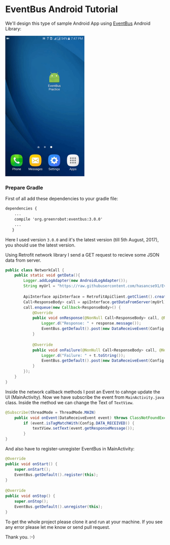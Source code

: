# EventBus Android Tutorial

We'll design this type of sample Android App using [EventBus](https://github.com/google/guava/wiki/EventBusExplained) Android Library:

<img src="https://raw.githubusercontent.com/hasancse91/EventBus-Android-Tutorial/master/Data/eventbus-practice-tutorial.gif" width="250" height="444" />

### Prepare Gradle
First of all add these dependencies to your gradle file: 
```xml
dependencies {
    ...
    compile 'org.greenrobot:eventbus:3.0.0'
    ...
   }
```
Here I used version `3.0.0` and it's the latest version (till 5th August, 2017), you should use the latest version.

Using Retrofit network library I send a GET request to recieve some JSON data from server.

```java
public class NetworkCall {
    public static void getData(){
        Logger.addLogAdapter(new AndroidLogAdapter());
        String myUrl = "https://raw.githubusercontent.com/hasancse91/EventBus-Android-Tutorial/master/Data/data.json";

        ApiInterface apiInterface = RetrofitApiClient.getClient().create(ApiInterface.class);
        Call<ResponseBody> call = apiInterface.getDataFromServer(myUrl);
        call.enqueue(new Callback<ResponseBody>() {
            @Override
            public void onResponse(@NonNull Call<ResponseBody> call, @NonNull Response<ResponseBody> response) {
                Logger.d("Response: " + response.message());
                EventBus.getDefault().post(new DataReceiveEvent(Config.DATA_RECEIVED, response.message()));
            }

            @Override
            public void onFailure(@NonNull Call<ResponseBody> call, @NonNull Throwable t) {
                Logger.d("Failure: " + t.toString());
                EventBus.getDefault().post(new DataReceiveEvent(Config.DATA_RECEIVED, t.toString()));
            }
        });
    }
}
```

Inside the network callback methods I post an Event to cahnge update the UI (MainActivity). Now we have subscribe the event from `MainActivity.java` class. Inside the method we can change the Text of `TextView`.

```java
@Subscribe(threadMode = ThreadMode.MAIN)
    public void onEvent(DataReceiveEvent event) throws ClassNotFoundException {
        if (event.isTagMatchWith(Config.DATA_RECEIVED)) {
            textView.setText(event.getResponseMessage());
        }
}
```

And also have to register-unregister EventBus in MainActivity:

```java
@Override
public void onStart() {
    super.onStart();
    EventBus.getDefault().register(this);
}

@Override
public void onStop() {
    super.onStop();
    EventBus.getDefault().unregister(this);
}
```

To get the whole project please clone it and run at your machine. If you see any error please let me know or send pull request.

Thank you. :-)


